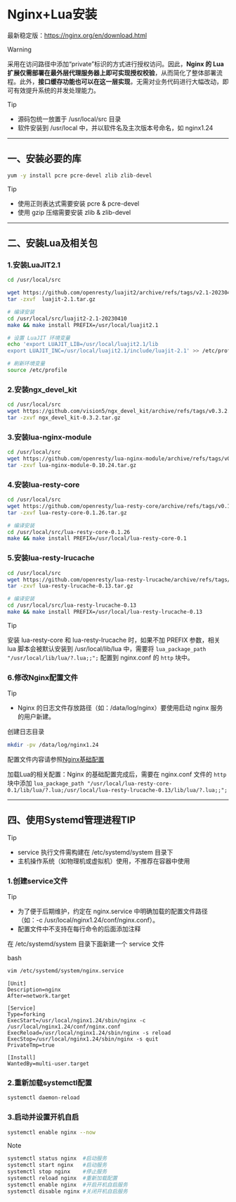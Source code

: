 # Nginx+Lua安装

最新稳定版：https://nginx.org/en/download.html

> [!WARNING]
>
> 采用在访问路径中添加“private”标识的方式进行授权访问。因此，**Nginx 的 Lua 扩展仅需部署在最外层代理服务器上即可实现授权校验**，从而简化了整体部署流程。此外，**接口缓存功能也可以在这一层实现**，无需对业务代码进行大幅改动，即可有效提升系统的并发处理能力。

> [!TIP]
>
> - 源码包统一放置于 /usr/local/src 目录
> - 软件安装到 /usr/local 中，并以软件名及主次版本号命名，如 nginx1.24

------

## 一、安装必要的库

```bash
yum -y install pcre pcre-devel zlib zlib-devel
```

> [!TIP]
>
> - 使用正则表达式需要安装 pcre & pcre-devel
> - 使用 gzip 压缩需要安装 zlib & zlib-devel

------

## 二、安装Lua及相关包

### 1.安装LuaJIT2.1

```bash
cd /usr/local/src

wget https://github.com/openresty/luajit2/archive/refs/tags/v2.1-20230410.tar.gz -O luajit-2.1.tar.gz
tar -zxvf  luajit-2.1.tar.gz

# 编译安装
cd /usr/local/src/luajit2-2.1-20230410
make && make install PREFIX=/usr/local/luajit2.1

# 设置 LuaJIT 环境变量
echo 'export LUAJIT_LIB=/usr/local/luajit2.1/lib
export LUAJIT_INC=/usr/local/luajit2.1/include/luajit-2.1' >> /etc/profile

# 刷新环境变量
source /etc/profile
```

### 2.安装ngx_devel_kit

```bash
cd /usr/local/src
wget https://github.com/vision5/ngx_devel_kit/archive/refs/tags/v0.3.2.tar.gz -O ngx_devel_kit-0.3.2.tar.gz
tar -zxvf ngx_devel_kit-0.3.2.tar.gz
```

### 3.安装lua-nginx-module

```bash
cd /usr/local/src
wget https://github.com/openresty/lua-nginx-module/archive/refs/tags/v0.10.24.tar.gz -O lua-nginx-module-0.10.24.tar.gz
tar -zxvf lua-nginx-module-0.10.24.tar.gz
```

### 4.安装lua-resty-core

```bash
cd /usr/local/src
wget https://github.com/openresty/lua-resty-core/archive/refs/tags/v0.1.26.tar.gz -O lua-resty-core-0.1.26.tar.gz
tar -zxvf lua-resty-core-0.1.26.tar.gz

# 编译安装
cd /usr/local/src/lua-resty-core-0.1.26
make && make install PREFIX=/usr/local/lua-resty-core-0.1
```

### 5.安装lua-resty-lrucache

```bash
cd /usr/local/src
wget https://github.com/openresty/lua-resty-lrucache/archive/refs/tags/v0.13.tar.gz -O lua-resty-lrucache-0.13.tar.gz
tar -zxvf lua-resty-lrucache-0.13.tar.gz

# 编译安装
cd /usr/local/src/lua-resty-lrucache-0.13
make && make install PREFIX=/usr/local/lua-resty-lrucache-0.13
```

> [!TIP]
>
> 安装 lua-resty-core 和 lua-resty-lrucache 时，如果不加 PREFIX 参数，相关 lua 脚本会被默认安装到 /usr/local/lib/lua 中，需要将 `lua_package_path "/usr/local/lib/lua/?.lua;;";` 配置到 nginx.conf 的 `http` 块中。

### 6.修改Nginx配置文件

> [!TIP]
>
> - Nginx 的日志文件存放路径（如：/data/log/nginx）要使用启动 nginx 服务的用户新建。

创建日志目录

```bash
mkdir -pv /data/log/nginx1.24
```

配置文件内容请参照[Nginx基础配置](configuration.md)

加载Lua的相关配置：Nginx 的基础配置完成后，需要在 nginx.conf 文件的 `http` 块中添加 `lua_package_path "/usr/local/lua-resty-core-0.1/lib/lua/?.lua;/usr/local/lua-resty-lrucache-0.13/lib/lua/?.lua;;";`

------

## 四、使用Systemd管理进程TIP

> [!TIP]
>
> - service 执行文件需构建在 /etc/systemd/system 目录下
> - 主机操作系统（如物理机或虚拟机）使用，不推荐在容器中使用

### 1.创建service文件

> [!TIP]
>
> - 为了便于后期维护，约定在 nginx.service 中明确加载的配置文件路径（如：-c /usr/local/nginx1.24/conf/nginx.conf）。
> - 配置文件中不支持在每行命令的后面添加注释

在 /etc/systemd/system 目录下面新建一个 service 文件

bash

```bash
vim /etc/systemd/system/nginx.service
```

```vim
[Unit]
Description=nginx
After=network.target

[Service]
Type=forking
ExecStart=/usr/local/nginx1.24/sbin/nginx -c /usr/local/nginx1.24/conf/nginx.conf
ExecReload=/usr/local/nginx1.24/sbin/nginx -s reload
ExecStop=/usr/local/nginx1.24/sbin/nginx -s quit
PrivateTmp=true

[Install]
WantedBy=multi-user.target
```

### 2.重新加载systemctl配置

```bash
systemctl daemon-reload
```

### 3.启动并设置开机自启

```bash
systemctl enable nginx --now
```

> [!NOTE]
>
> ```bash
> systemctl status nginx  #启动服务
> systemctl start nginx   #启动服务
> systemctl stop nginx    #停止服务
> systemctl reload nginx  #重新加载配置
> systemctl enable nginx  #开启开机自启服务
> systemctl disable nginx #关闭开机自启服务
> ```